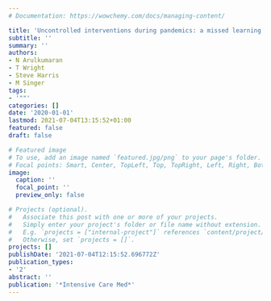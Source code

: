 ```yaml
---
# Documentation: https://wowchemy.com/docs/managing-content/

title: 'Uncontrolled interventions during pandemics: a missed learning opportunity'
subtitle: ''
summary: ''
authors:
- N Arulkumaran
- T Wright
- Steve Harris
- M Singer
tags:
- '""'
categories: []
date: '2020-01-01'
lastmod: 2021-07-04T13:15:52+01:00
featured: false
draft: false

# Featured image
# To use, add an image named `featured.jpg/png` to your page's folder.
# Focal points: Smart, Center, TopLeft, Top, TopRight, Left, Right, BottomLeft, Bottom, BottomRight.
image:
  caption: ''
  focal_point: ''
  preview_only: false

# Projects (optional).
#   Associate this post with one or more of your projects.
#   Simply enter your project's folder or file name without extension.
#   E.g. `projects = ["internal-project"]` references `content/project/deep-learning/index.md`.
#   Otherwise, set `projects = []`.
projects: []
publishDate: '2021-07-04T12:15:52.696772Z'
publication_types:
- '2'
abstract: ''
publication: '*Intensive Care Med*'
---
```

